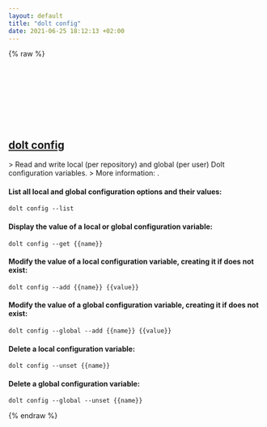 ```yaml
---
layout: default
title: "dolt config"
date: 2021-06-25 18:12:13 +02:00
---
```

{% raw %}
<h2 id="dolt-config">
  <a href="/en/common/dolt-config.html">dolt config</a> <a href="#dolt-config"><svg class="icon">
    <use href="/assets/images/unicode_sprite.svg#link" />
  </svg></a>
</h2>
> Read and write local (per repository) and global (per user) Dolt configuration variables.
> More information: <https://docs.dolthub.com/interfaces/cli#dolt-config>.

#### List all local and global configuration options and their values:
```shell
dolt config --list
```
#### Display the value of a local or global configuration variable:
```shell
dolt config --get {{name}}
```
#### Modify the value of a local configuration variable, creating it if does not exist:
```shell
dolt config --add {{name}} {{value}}
```
#### Modify the value of a global configuration variable, creating it if does not exist:
```shell
dolt config --global --add {{name}} {{value}}
```
#### Delete a local configuration variable:
```shell
dolt config --unset {{name}}
```
#### Delete a global configuration variable:
```shell
dolt config --global --unset {{name}}
```
{% endraw %}